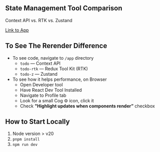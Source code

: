## State Management Tool Comparison

Context API vs. RTK vs. Zustand

[Link to App](https://next-test-olive-tau.vercel.app/)

## To See The Rerender Difference

- To see code, navigate to `/app` directory
  - `todo` — Context API
  - `todo-rtk` — Redux Tool Kit (RTK)
  - `todo-z` — Zustand
- To see how it helps performance, on Browser
  - Open Developer tool
  - Have React Dev Tool Installed
  - Navigate to Profile tab
  - Look for a small Cog ⚙️ icon, click it
  - Check **"Highlight updates when components render”** checkbox

## How to Start Locally

1. Node version > v20
2. `pnpm install`
3. `npm run dev`
